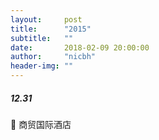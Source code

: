 ```yaml
---
layout:     post
title:      "2015"
subtitle:   ""
date:       2018-02-09 20:00:00
author:     "nicbh"
header-img: ""
---
```

##### 12.31
 🏨 商贸国际酒店<br/>
